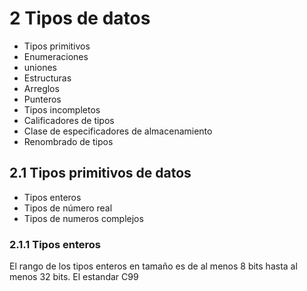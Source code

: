 # 2 Tipos de datos #

- Tipos primitivos
- Enumeraciones
- uniones
- Estructuras
- Arreglos
- Punteros
- Tipos incompletos
- Calificadores de tipos
- Clase de especificadores de almacenamiento
- Renombrado de tipos

## 2.1 Tipos primitivos de datos ##

- Tipos enteros
- Tipos de número real
- Tipos de numeros complejos

### 2.1.1 Tipos enteros ###

El rango de los tipos enteros en tamaño es de al menos 8 bits hasta al menos 32 bits. El estandar C99
